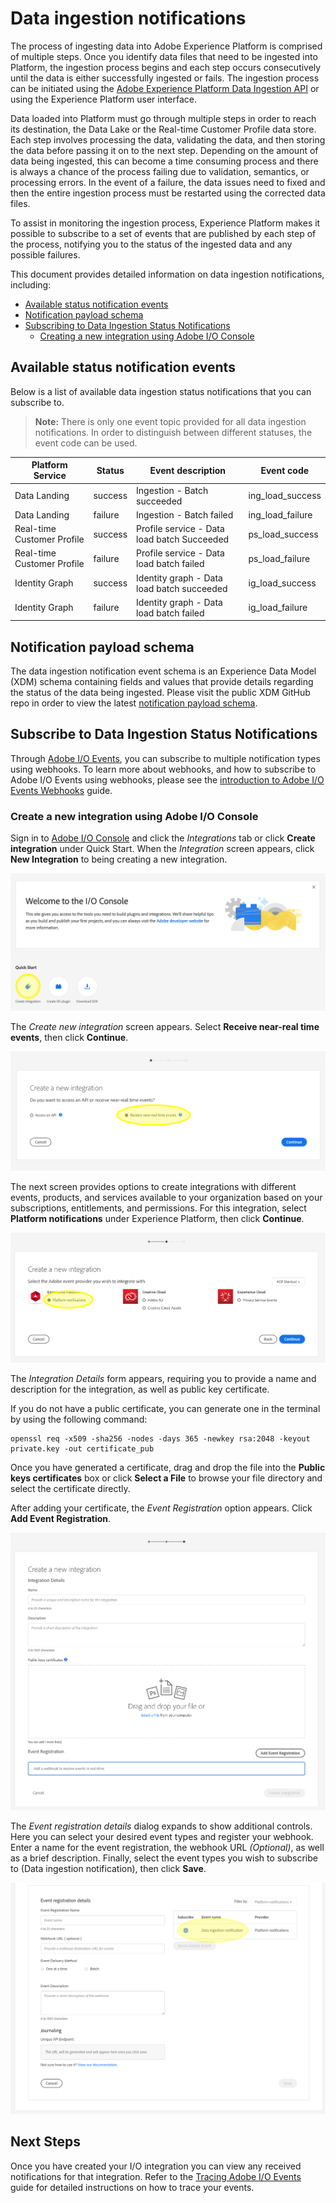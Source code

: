 # Data ingestion notifications

The process of ingesting data into Adobe Experience Platform is comprised of multiple steps. Once you identify data files that need to be ingested into Platform, the ingestion process begins and each step occurs consecutively until the data is either successfully ingested or fails. The ingestion process can be initiated using the [Adobe Experience Platform Data Ingestion API]((../../../../../../acpdr/swagger-specs/ingest-api.yaml)) or using the Experience Platform user interface.

Data loaded into Platform must go through multiple steps in order to reach its destination, the Data Lake or the Real-time Customer Profile data store. Each step involves processing the data, validating the data, and then storing the data before passing it on to the next step. Depending on the amount of data being ingested, this can become a time consuming process and there is always a chance of the process failing due to validation, semantics, or processing errors. In the event of a failure, the data issues need to fixed and then the entire ingestion process must be restarted using the corrected data files. 

To assist in monitoring the ingestion process, Experience Platform makes it possible to subscribe to a set of events that are published by each step of the process, notifying you to the status of the ingested data and any possible failures. 

This document provides detailed information on data ingestion notifications, including:

* [Available status notification events](#available-status-notification-events)
* [Notification payload schema](#notification-payload-schema)
* [Subscribing to Data Ingestion Status Notifications](#subscribe-to-data-ingestion-status-notifications)
    * [Creating a new integration using Adobe I/O Console](#create-a-new-integration-using-adobe-io-console)

## Available status notification events

Below is a list of available data ingestion status notifications that you can subscribe to. 

> **Note:** There is only one event topic provided for all data ingestion notifications. In order to distinguish between different statuses, the event code can be used.

|Platform Service|Status| Event description | Event code|
|---|----|----|----|
|Data Landing|success|Ingestion - Batch succeeded|ing_load_success|
|Data Landing|failure|Ingestion - Batch failed|ing_load_failure|
|Real-time Customer Profile|success|Profile service - Data load batch Succeeded|ps_load_success|
|Real-time Customer Profile|failure|Profile service - Data load batch failed|ps_load_failure|
|Identity Graph|success|Identity graph - Data load batch succeeded|ig_load_success|
|Identity Graph|failure|Identity graph - Data load batch failed|ig_load_failure|

## Notification payload schema

The data ingestion notification event schema is an Experience Data Model (XDM) schema containing fields and values that provide details regarding the status of the data being ingested. Please visit the public XDM GitHub repo in order to view the latest [notification payload schema](https://github.com/adobe/xdm/blob/master/schemas/common/notifications/ingestion.schema.json).

## Subscribe to Data Ingestion Status Notifications

Through [Adobe I/O Events](https://www.adobe.io/apis/experienceplatform/events.html), you can subscribe to multiple notification types using webhooks. To learn more about webhooks, and how to subscribe to Adobe I/O Events using webhooks, please see the [introduction to Adobe I/O Events Webhooks](https://www.adobe.io/apis/experienceplatform/events/docs.html#!adobedocs/adobeio-events/master/intro/webhook_docs_intro.md) guide.

### Create a new integration using Adobe I/O Console

Sign in to [Adobe I/O Console](https://console.adobe.io/home) and click the *Integrations* tab or click **Create integration** under Quick Start. When the *Integration* screen appears, click **New Integration** to being creating a new integration.

![Create new integration](images/create_integration_start.png)

The *Create new integration* screen appears. Select **Receive near-real time events**, then click **Continue**.

![Recieve near-realtime events](images/create_integration_receive_events.png)

The next screen provides options to create integrations with different events, products, and services available to your organization based on your subscriptions, entitlements, and permissions. For this integration, select **Platform notifications** under Experience Platform, then click **Continue**. 
 
![Select event provider](images/create_integration_select_provider.png)

The *Integration Details* form appears, requiring you to provide a name and description for the integration, as well as public key certificate.

If you do not have a public certificate, you can generate one in the terminal by using the following command:
  
```
openssl req -x509 -sha256 -nodes -days 365 -newkey rsa:2048 -keyout private.key -out certificate_pub
```
  
Once you have generated a certificate, drag and drop the file into the **Public keys certificates** box or click **Select a File** to browse your file directory and select the certificate directly.
  
After adding your certificate, the *Event Registration* option appears. Click **Add Event Registration**.
  
![integration details](images/create_integration_details.png)
    
The *Event registration details* dialog expands to show additional controls. Here you can select your desired event types and register your webhook. Enter a name for the event registration, the webhook URL *(Optional)*, as well as a brief description. Finally, select the event types you wish to subscribe to (Data ingestion notification), then click **Save**.
  
![Select events](images/create_integration_select_event.png)

## Next Steps

Once you have created your I/O integration you can view any received notifications for that integration. Refer to the [Tracing Adobe I/O Events](https://www.adobe.io/apis/experienceplatform/events/docs.html#!adobedocs/adobeio-events/master/support/tracing.md) guide for detailed instructions on how to trace your events.